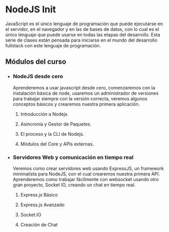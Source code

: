 # NodeJS Init

JavaScript es el único lenguaje de programación que puede ejecutarse en el servidor, en el navegador y en las de bases de datos, con lo cual es el único lenguaje que puede usarse en todas las etapas del desarrollo. Esta serie de clases están pensada para iniciarse en el mundo del desarrollo fullstack con este lenguaje de programación.

## Módulos del curso

* ### NodeJS desde cero

    Aprenderemos a usar javascript desde cero, comenzaremos con la instalación básica de node, usaremos un administrador de versiones para trabajar siempre con la versión correcta, veremos algunos conceptos básicos y crearemos nuestra primera aplicación.

    1. Introducción a Nodejs.

    2. Asincronía y Gestor de Paquetes.

    3. El proceso y la CLI de Nodejs.

    4. Módulos del Core y APIs externas.

* ### Servidores Web y comunicación en tiempo real

    Veremos como crear servidores web usando ExpressJS, un framework minimalista para NodeJS, con el cual crearemos nuestra primera API. Aprenderemos como trabajar fácilmente con websocket usando otro gran proyecto, Socket IO, creando un chat en tiempo real.

    1. Express.js Básico

    2. Express.js Avanzado

    3. Socket.IO

    4. Creación de Chat
